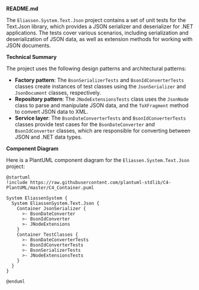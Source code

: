 **README.md**

The `Eliassen.System.Text.Json` project contains a set of unit tests for the Text.Json library, which provides a JSON serializer and deserializer for .NET applications. The tests cover various scenarios, including serialization and deserialization of JSON data, as well as extension methods for working with JSON documents.

**Technical Summary**

The project uses the following design patterns and architectural patterns:

* **Factory pattern**: The `BsonSerializerTests` and `BsonIdConverterTests` classes create instances of test classes using the `JsonSerializer` and `JsonDocument` classes, respectively.
* **Repository pattern**: The `JNodeExtensionsTests` class uses the `JsonNode` class to parse and manipulate JSON data, and the `ToXFragment` method to convert JSON data to XML.
* **Service layer**: The `BsonDateConverterTests` and `BsonIdConverterTests` classes provide test cases for the `BsonDateConverter` and `BsonIdConverter` classes, which are responsible for converting between JSON and .NET data types.

**Component Diagram**

Here is a PlantUML component diagram for the `Eliassen.System.Text.Json` project:
```plantuml
@startuml
!include https://raw.githubusercontent.com/plantuml-stdlib/C4-PlantUML/master/C4_Container.puml

System EliassenSystem {
  System EliassenSystem.Text.Json {
    Container JsonSerializer {
      >- BsonDateConverter
      >- BsonIdConverter
      >- JNodeExtensions
    }
    Container TestClasses {
      >- BsonDateConverterTests
      >- BsonIdConverterTests
      >- BsonSerializerTests
      >- JNodeExtensionsTests
    }
  }
}

@enduml
```